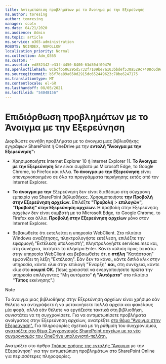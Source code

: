 ```yaml
---
title: Αντιμετώπιση προβλημάτων με το Άνοιγμα με την Εξερεύνηση
ms.author: toresing
author: tomresing
manager: scotv
ms.date: 04/21/2020
ms.audience: Admin
ms.topic: article
ms.service: o365-administration
ROBOTS: NOINDEX, NOFOLLOW
localization_priority: Normal
ms.collection: Adm_O365
ms.custom: ''
ms.assetid: ed852342-e33f-4450-8400-63d30df09476
ms.openlocfilehash: 0cbcfb506295d5732f7109be7a103bbdef530a529c7408c6d9d45a7b38a89915
ms.sourcegitcommit: b5f7da89a650d2915dc652449623c78be6247175
ms.translationtype: MT
ms.contentlocale: el-GR
ms.lasthandoff: 08/05/2021
ms.locfileid: "54048156"
---
```

# <a name="fix-problems-with-open-with-explorer"></a>Επιδιόρθωση προβλημάτων με το Άνοιγμα με την Εξερεύνηση

Διορθώστε συνήθη προβλήματα με το άνοιγμα μιας βιβλιοθήκης εγγράφων SharePoint ή OneDrive με την **εντολή "Άνοιγμα με την Εξερεύνηση":** 
  
- Χρησιμοποιήστε Internet Explorer 10 ή internet Explorer 11. **Το Άνοιγμα με την Εξερεύνηση** δεν είναι συμβατό με Microsoft Edge, το Google Chrome, το Firefox και άλλα. **Το άνοιγμα με την Εξερεύνηση** είναι απενεργοποιημένο σε όλα τα προγράμματα περιήγησης εκτός από τον Internet Explorer. 
    
- **Το άνοιγμα με την** Εξερεύνηση δεν είναι διαθέσιμο στη σύγχρονη εμπειρία για SharePoint βιβλιοθήκες. Χρησιμοποιήστε **την Προβολή στην Εξερεύνηση αρχείων.** Επιλέξτε **"Προβολή** \> **επιλογών", "Προβολή" στην Εξερεύνηση αρχείων.** Η προβολή στην Εξερεύνηση αρχείων δεν είναι συμβατή με τα Microsoft Edge, το Google Chrome, το Firefox και άλλα. **Προβολή στην Εξερεύνηση αρχείων** μόνο στον Internet Explorer. 
    
- Βεβαιωθείτε ότι εκτελείται η υπηρεσία WebClient. Στο πλαίσιο Windows αναζήτησης, πληκτρολογήστε εκτέλεση, επιλέξτε την εφαρμογή "Εκτέλεση υπολογιστή", πληκτρολογήστε services.msc και, στη συνέχεια, πατήστε το πλήκτρο Enter. Κάντε κύλιση προς τα κάτω στην υπηρεσία WebClient και βεβαιωθείτε ότι η **στήλη** "Κατάσταση" εμφανίζει τη λέξη "Εκτέλεση". Εάν δεν το κάνει, κάντε διπλό κλικ στην υπηρεσία, κάντε κλικ στην επιλογή "Έναρξη" **και,** στη συνέχεια, κάντε κλικ στο **κουμπί OK.** (Ίσως χρειαστεί να ενεργοποιήσετε πρώτα την υπηρεσία επιλέγοντας "Μη αυτόματο" **ή** **"Αυτόματο"** στο πλαίσιο **"Τύπος** εκκίνησης".) 
    
> [!NOTE]
> Το άνοιγμα μιας βιβλιοθήκης στην Εξερεύνηση αρχείων είναι χρήσιμο εάν θέλετε να αντιγράψετε ή να μετακινήσετε πολλά αρχεία και φακέλους μία φορά, αλλά εάν θέλετε να εργάζεστε τακτικά στη βιβλιοθήκη, συνιστάται να τη συγχρονίσετε. Για να αντιμετωπίσετε προβλήματα ανοίγματος στην Εξερεύνηση αρχείων, ανατρέξτε [στο θέμα "Άνοιγμα στην Εξερεύνηση".](https://go.microsoft.com/fwlink/?linkid=871665) Για πληροφορίες σχετικά με τη ρύθμιση του συγχρονισμού, [ανατρέξτε στο θέμα Συγχρονισμός SharePoint αρχείων με το νέο συγχρονισμός του OneDrive υπολογιστή-πελάτη.](https://go.microsoft.com/fwlink/?linkid=871666)
  
Ανατρέξτε στο άρθρο [Τρόπος χρήσης της εντολής "Άνοιγμα](https://docs.microsoft.com/sharepoint/support/lists-and-libraries/troubleshoot-issues-using-open-with-explorer) με την Εξερεύνηση" για την αντιμετώπιση προβλημάτων στο SharePoint Online για περισσότερες πληροφορίες. 
  

